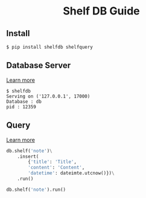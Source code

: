 <h1 class="color-p" style="text-align: center;">Shelf DB Guide</h2>

<h2 id="install">Install</h2>

```shell
$ pip install shelfdb shelfquery
```

<h2>Database Server</h2>
<a class="learn-more" href="/guide/server/">Learn more</a>

```shell
$ shelfdb
Serving on ('127.0.0.1', 17000)
Database : db
pid : 12359
```

<h2>Query</h2>
<a class="learn-more" href="/guide/query.html">Learn more</a>

```python
db.shelf('note')\
    .insert(
        {'title': 'Title',
        'content': 'Content',
        'datetime': dateimte.utcnow()})\
    .run()

db.shelf('note').run()
```
